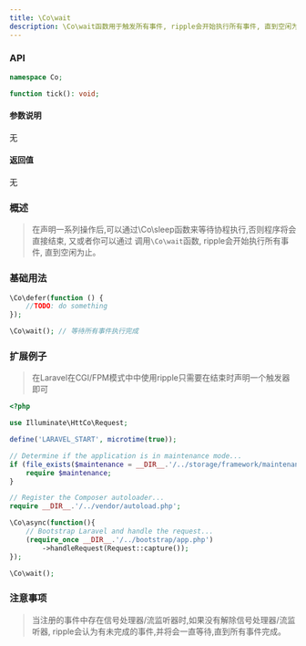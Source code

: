 ```yaml
---
title: \Co\wait
description: \Co\wait函数用于触发所有事件, ripple会开始执行所有事件, 直到空闲为止。
---
```


### API

```php
namespace Co;

function tick(): void;
```

#### 参数说明

无

#### 返回值

无

### 概述

> 在声明一系列操作后,可以通过\Co\sleep函数来等待协程执行,否则程序将会直接结束, 又或者你可以通过
> 调用`\Co\wait`函数, ripple会开始执行所有事件, 直到空闲为止。

### 基础用法

```php
\Co\defer(function () {
    //TODO: do something
});

\Co\wait(); // 等待所有事件执行完成
```

### 扩展例子

> 在Laravel在CGI/FPM模式中中使用ripple只需要在结束时声明一个触发器即可

```php
<?php

use Illuminate\HttCo\Request;

define('LARAVEL_START', microtime(true));

// Determine if the application is in maintenance mode...
if (file_exists($maintenance = __DIR__.'/../storage/framework/maintenance.php')) {
    require $maintenance;
}

// Register the Composer autoloader...
require __DIR__.'/../vendor/autoload.php';

\Co\async(function(){
    // Bootstrap Laravel and handle the request...
    (require_once __DIR__.'/../bootstrap/app.php')
        ->handleRequest(Request::capture());
});

\Co\wait();
```

### 注意事项

> 当注册的事件中存在信号处理器/流监听器时,如果没有解除信号处理器/流监听器, ripple会认为有未完成的事件,并将会一直等待,直到所有事件完成。
